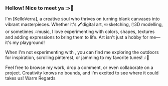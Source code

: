 ### Hellow! Nice to meet ya :>👋

I'm [KelloVerra], a creative soul who thrives on turning blank canvases into vibrant masterpieces. 
Whether it's 🖍️digital art, ✏️sketching, 🖱️3D modelling, or sometimes 🎶music, I love experimenting with colors, shapes, textures and adding expressions to bring them to life. 
Art isn't just a hobby for me—it's my playground!

When I'm not experimenting with , you can find me exploring the outdoors for inspiration, scrolling pinterest, or jamming to my favorite tunes! 🎶🎵

Feel free to browse my work, drop a comment, or even collaborate on a project. Creativity knows no bounds, and I'm excited to see where it could takes us!
Warm Regards
